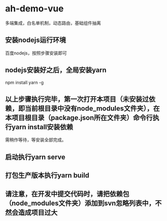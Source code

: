 # ah-demo-vue

多端集成，白名单机制，动态路由，基础组件抽离

## 安装nodejs运行环境

百度nodejs，按照步骤安装即可

## nodejs安装好之后，全局安装yarn

npm install yarn -g

## 以上步骤执行完毕，第一次打开本项目（未安装过依赖，即当前根目录中没有node_modules文件夹），在本项目根目录（package.json所在文件夹）命令行执行yarn install安装依赖

需稍作等待，等安装全部完成。

## 启动执行yarn serve

## 打包生产版本执行yarn build

## 请注意，在开发中提交代码时，请把依赖包（node_modules文件夹）添加到svn忽略列表中，不然会造成项目过大
